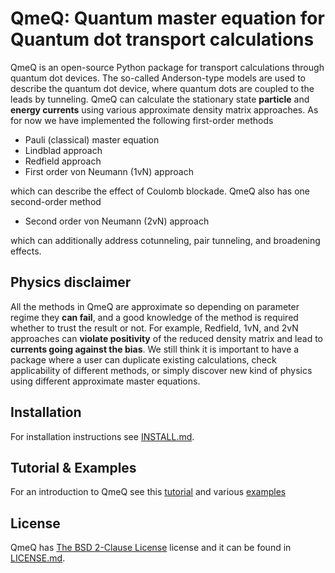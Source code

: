 QmeQ: Quantum master equation for Quantum dot transport calculations
====================================================================

QmeQ is an open-source Python package for transport calculations through
quantum  dot devices. The so-called Anderson-type models are used to describe
the quantum dot device, where quantum dots are coupled to the leads by
tunneling. QmeQ can calculate the stationary state **particle** and
**energy currents** using various approximate density matrix approaches. As for
now we have implemented the following first-order methods

* Pauli (classical) master equation
* Lindblad approach
* Redfield approach
* First order von Neumann (1vN) approach

which can describe the effect of Coulomb blockade. QmeQ also has one
second-order method

* Second order von Neumann (2vN) approach

which can additionally address cotunneling, pair tunneling, and
broadening effects.

Physics disclaimer
------------------

All the methods in QmeQ are approximate so depending on parameter regime they
**can fail**, and a good knowledge of the method is required whether to trust
the result or not. For example, Redfield, 1vN, and 2vN approaches can **violate
positivity** of the reduced density matrix and lead to **currents going against
the bias**. We still think it is important to have a package where a user can
duplicate existing calculations, check applicability of different methods, or
simply discover new kind of physics using different approximate master equations.

Installation
------------

For installation instructions see [INSTALL.md](INSTALL.md).

Tutorial & Examples
-------------------

For an introduction to QmeQ see this [tutorial][tutorial]
and various [examples][examples]

License
-------

QmeQ has [The BSD 2-Clause License][license] license and it can be found
in [LICENSE.md](LICENSE.md).

[tutorial]: https://github.com/gedaskir/qmeq/tree/master/tutorial/tutorial.ipynb
[examples]: https://github.com/gedaskir/qmeq/tree/master/tutorial
[license]: https://opensource.org/licenses/BSD-2-Clause
